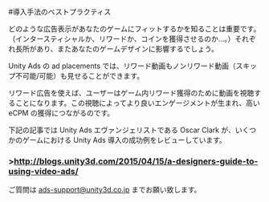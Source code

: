 #導入手法のベストプラクティス

どのような広告表示があなたのゲームにフィットするかを知ることは重要です。（インタースティシャルか、リワードか、コインを獲得させるのか...。）それぞれ長所があり、またあなたのゲームデザインに影響するでしょう。

Unity Ads の ad placements では、リワード動画もノンリワード動画（スキップ不可能/可能）も見せることができます。

リワード広告を使えば、ユーザーはゲーム内リワード獲得のために動画を視聴することになります。この視聴によってより良いエンゲージメントが生まれ、高い eCPM の獲得につながるのです。

下記の記事では Unity Ads エヴァンジェリストである Oscar Clark が、いくつかのゲームにおける Unity Ads 導入の成功例をレビューしています。

### >http://blogs.unity3d.com/2015/04/15/a-designers-guide-to-using-video-ads/

ご質問は [ads-support@unity3d.co.jp](mailto:ads-support@unity3d.co.jp) までお願い致します。 
